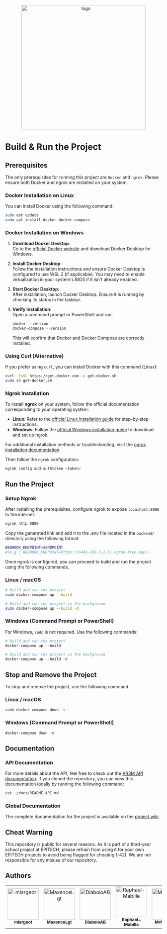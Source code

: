 <div style="text-align:center">
  <img src="https://github.com/user-attachments/assets/f92370ae-196c-437a-8437-972641222206" width="400" alt="logo"/>
</div>

# Build & Run the Project

## Prerequisites

The only prerequisites for running this project are `Docker` and `ngrok`. Please ensure both Docker and ngrok are installed on your system.

### Docker Installation on Linux

You can install Docker using the following command:

```bash
sudo apt update
sudo apt install docker docker-compose
```

### Docker Installation on Windows

1. **Download Docker Desktop**:  
   Go to the [official Docker website](https://www.docker.com/products/docker-desktop) and download Docker Desktop for Windows.

2. **Install Docker Desktop**:  
   Follow the installation instructions and ensure Docker Desktop is configured to use WSL 2 (if applicable). You may need to enable virtualization in your system's BIOS if it isn't already enabled.

3. **Start Docker Desktop**:  
   After installation, launch Docker Desktop. Ensure it is running by checking its status in the taskbar.

4. **Verify Installation**:  
   Open a command prompt or PowerShell and run:

   ```powershell
   docker --version
   docker-compose --version
   ```

   This will confirm that Docker and Docker Compose are correctly installed.

### Using Curl (Alternative)

If you prefer using `curl`, you can install Docker with this command (Linux):

```bash
curl -fsSL https://get.docker.com -o get-docker.sh
sudo sh get-docker.sh
```

### Ngrok Installation

To install **ngrok** on your system, follow the official documentation corresponding to your operating system:

- **Linux**: Refer to the [official Linux installation guide](https://download.ngrok.com/linux) for step-by-step instructions.
- **Windows**: Follow the [official Windows installation guide](https://download.ngrok.com/windows?tab=download) to download and set up ngrok.

For additional installation methods or troubleshooting, visit the [ngrok installation documentation](https://download.ngrok.com/).

Then follow the `ngrok` configuration:
```bash
ngrok config add-authtoken <token>
```

## Run the Project

### Setup Ngrok

After installing the prerequisites, configure ngrok to expose `localhost:8080` to the internet.

```bash
ngrok http 8080
```

Copy the generated link and add it to the .env file located in the `backend/` directory using the following format:

```bash
WEBHOOK_ENDPOINT=$ENDPOINT 
#(e.g : WEBHOOK_ENDPOINT=https://644a-163-5-2-51.ngrok-free.app/)
```

Once ngrok is configured, you can proceed to build and run the project using the following commands.

### Linux / macOS

```bash
# Build and run the project
sudo docker-compose up --build

# Build and run the project in the background
sudo docker-compose up --build -d
```

### Windows (Command Prompt or PowerShell)

For Windows, `sudo` is not required. Use the following commands:

```powershell
# Build and run the project
docker-compose up --build

# Build and run the project in the background
docker-compose up --build -d
```

## Stop and Remove the Project

To stop and remove the project, use the following command:

### Linux / macOS

```bash
sudo docker-compose down -v
```

### Windows (Command Prompt or PowerShell)

```powershell
docker-compose down -v
```

## Documentation
### API Documentation

For more details about the API, feel free to check out the [AR3M API documentation](./docs/README_API.md). If you cloned the repository, you can view this documentation locally by running the following command:

```bash
cat ./docs/README_API.md
```

### Global Documentation

The complete documentation for the project is available on the [project wiki](https://github.com/mlargeot/Area/wiki).

## Cheat Warning

This repository is public for several reasons. As it is part of a third-year school project at EPITECH, please refrain from using it for your own EPITECH projects to avoid being flagged for cheating (-42). We are not responsible for any misuse of our repository.

## Authors

<table>
    <tbody>
        <tr>
            <td align="center">
                <a href="https://github.com/mlargeot">
                    <img src="https://avatars.githubusercontent.com/u/114756247?v=4" width="100px;" alt="mlargeot"/><br />
                    <sub><b>mlargeot</b></sub>
                </a>
            </td>
            <td align="center">
                <a href="https://github.com/MaxenceLgt">
                    <img src="https://avatars.githubusercontent.com/u/114743051?v=4" width="100px;" alt="MaxenceLgt"/><br />
                    <sub><b>MaxenceLgt</b></sub>
                </a>
            </td>
            <td align="center">
                <a href="https://github.com/DiaboloAB">
                    <img src="https://avatars.githubusercontent.com/u/109909203?v=4" width="100px;" alt="DiaboloAB"/><br />
                    <sub><b>DiaboloAB</b></sub>
                </a>
            </td>
            <td align="center">
                <a href="https://github.com/Raphael-Mabille">
                    <img src="https://avatars.githubusercontent.com/u/114739950?v=4" width="100px;" alt="Raphael-Mabille"/><br />
                    <sub><b>Raphael-Mabille</b></sub>
                </a>
            </td>
            <td align="center">
                <a href="https://github.com/MrMarmotte">
                    <img src="https://avatars.githubusercontent.com/u/114657171?v=4" width="100px;" alt="MrMarmotte"/><br />
                    <sub><b>MrMarmotte</b></sub>
                </a>
            </td>
        </tr>
    </tbody>
</table>
